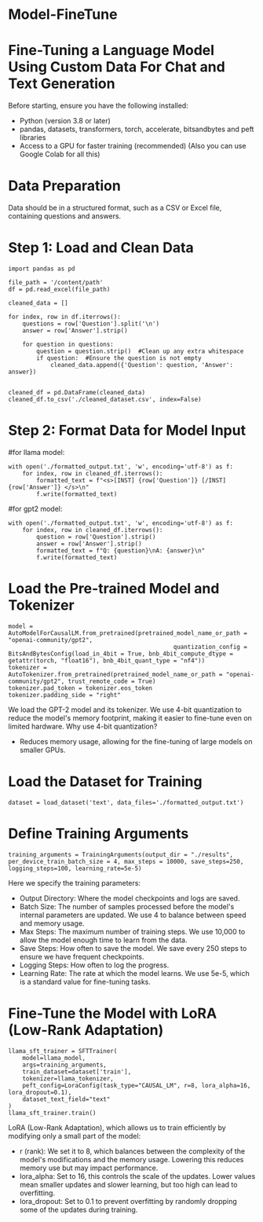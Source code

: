 # Model-FineTune

# Fine-Tuning a Language Model Using Custom Data For Chat and Text Generation

Before starting, ensure you have the following installed:

* Python (version 3.8 or later)
* pandas, datasets, transformers, torch, accelerate, bitsandbytes and peft libraries
* Access to a GPU for faster training (recommended) (Also you can use Google Colab for all this)

# Data Preparation

Data should be in a structured format, such as a CSV or Excel file, containing questions and answers.

# Step 1: Load and Clean Data

    import pandas as pd
    
    file_path = '/content/path'
    df = pd.read_excel(file_path)
    
    cleaned_data = []

    for index, row in df.iterrows():
        questions = row['Question'].split('\n') 
        answer = row['Answer'].strip() 

        for question in questions:
            question = question.strip()  #Clean up any extra whitespace
            if question:  #Ensure the question is not empty
                cleaned_data.append({'Question': question, 'Answer': answer})


    cleaned_df = pd.DataFrame(cleaned_data)
    cleaned_df.to_csv('./cleaned_dataset.csv', index=False)

# Step 2: Format Data for Model Input

#for llama model:

    with open('./formatted_output.txt', 'w', encoding='utf-8') as f:
        for index, row in cleaned_df.iterrows():
            formatted_text = f"<s>[INST] {row['Question']} [/INST] {row['Answer']} </s>\n"
            f.write(formatted_text)

#for gpt2 model:

    with open('./formatted_output.txt', 'w', encoding='utf-8') as f:
        for index, row in cleaned_df.iterrows():
            question = row['Question'].strip()
            answer = row['Answer'].strip()
            formatted_text = f"Q: {question}\nA: {answer}\n"
            f.write(formatted_text)

# Load the Pre-trained Model and Tokenizer
    model = AutoModelForCausalLM.from_pretrained(pretrained_model_name_or_path = "openai-community/gpt2",
                                                   quantization_config = BitsAndBytesConfig(load_in_4bit = True, bnb_4bit_compute_dtype = getattr(torch, "float16"), bnb_4bit_quant_type = "nf4"))
    tokenizer = AutoTokenizer.from_pretrained(pretrained_model_name_or_path = "openai-community/gpt2", trust_remote_code = True)
    tokenizer.pad_token = tokenizer.eos_token
    tokenizer.padding_side = "right"

We load the GPT-2 model and its tokenizer. We use 4-bit quantization to reduce the model's memory footprint, making it easier to fine-tune even on limited hardware.
Why use 4-bit quantization?
* Reduces memory usage, allowing for the fine-tuning of large models on smaller GPUs.

# Load the Dataset for Training

    dataset = load_dataset('text', data_files='./formatted_output.txt')

# Define Training Arguments

    training_arguments = TrainingArguments(output_dir = "./results", per_device_train_batch_size = 4, max_steps = 10000, save_steps=250, logging_steps=100, learning_rate=5e-5)

Here we specify the training parameters:
* Output Directory: Where the model checkpoints and logs are saved.
* Batch Size: The number of samples processed before the model's internal parameters are updated. We use 4 to balance between speed and memory usage.
* Max Steps: The maximum number of training steps. We use 10,000 to allow the model enough time to learn from the data.
* Save Steps: How often to save the model. We save every 250 steps to ensure we have frequent checkpoints.
* Logging Steps: How often to log the progress.
* Learning Rate: The rate at which the model learns. We use 5e-5, which is a standard value for fine-tuning tasks.

# Fine-Tune the Model with LoRA (Low-Rank Adaptation)

    llama_sft_trainer = SFTTrainer(
        model=llama_model,
        args=training_arguments,
        train_dataset=dataset['train'],
        tokenizer=llama_tokenizer,
        peft_config=LoraConfig(task_type="CAUSAL_LM", r=8, lora_alpha=16, lora_dropout=0.1),
        dataset_text_field="text"
    )
    llama_sft_trainer.train()

LoRA (Low-Rank Adaptation), which allows us to train efficiently by modifying only a small part of the model:
* r (rank): We set it to 8, which balances between the complexity of the model's modifications and the memory usage. Lowering this reduces memory use but may impact performance.
* lora_alpha: Set to 16, this controls the scale of the updates. Lower values mean smaller updates and slower learning, but too high can lead to overfitting.
* lora_dropout: Set to 0.1 to prevent overfitting by randomly dropping some of the updates during training.
